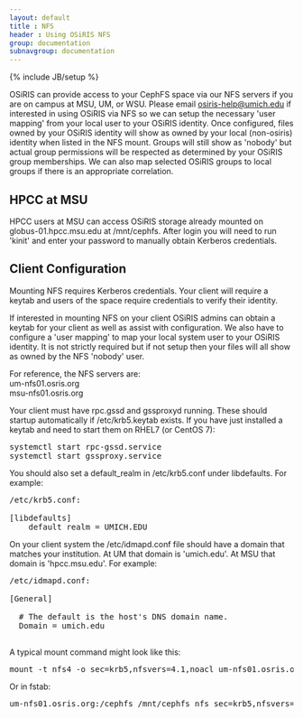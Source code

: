 ```yaml
---
layout: default
title : NFS
header : Using OSiRIS NFS
group: documentation
subnavgroup: documentation
---
```

{% include JB/setup %}

OSiRIS can provide access to your CephFS space via our NFS servers if you are on campus at MSU, UM, or WSU.  Please email <a href="mailto:osiris-help@umich.edu">osiris-help@umich.edu</a> if interested in using OSiRIS via NFS so we can setup the necessary 'user mapping' from your local user to your OSiRIS identity.  Once configured, files owned by your OSiRIS identity will show as owned by your local (non-osiris) identity when listed in the NFS mount.  Groups will still show as 'nobody' but actual group permissions will be respected as determined by your OSiRIS group memberships.  We can also map selected OSiRIS groups to local groups if there is an appropriate correlation.  

<h2>HPCC at MSU</h2>

HPCC users at MSU can access OSiRIS storage already mounted on globus-01.hpcc.msu.edu at /mnt/cephfs.  After login you will need to run 'kinit' and enter your password to manually obtain Kerberos credentials.  

<h2>Client Configuration</h2>

Mounting NFS requires Kerberos credentials.  Your client will require a keytab and users of the space require credentials to verify their identity.

If interested in mounting NFS on your client OSiRIS admins can obtain a keytab for your client as well as assist with configuration.  We also have to configure a 'user mapping' to map your local system user to your OSiRIS identity.  It is not strictly required but if not setup then your files will all show as owned by the NFS 'nobody' user.  

For reference, the NFS servers are: <br />
um-nfs01.osris.org <br />
msu-nfs01.osris.org <br />

Your client must have rpc.gssd and gssproxyd running.  These should startup automatically if /etc/krb5.keytab exists.  If you have just installed a keytab and need to start them on RHEL7 (or CentOS 7):
<pre>
systemctl start rpc-gssd.service 
systemctl start gssproxy.service  
</pre>

You should also set a default_realm in /etc/krb5.conf under libdefaults.  For example:
<pre>
/etc/krb5.conf:

[libdefaults]
    default_realm = UMICH.EDU
</pre>

On your client system the /etc/idmapd.conf file should have a domain that matches your institution.  At UM that domain is 'umich.edu'.  At MSU that domain is 'hpcc.msu.edu'.  For example:
<pre>
/etc/idmapd.conf:

[General]

  # The default is the host's DNS domain name.
  Domain = umich.edu

</pre>

A typical mount command might look like this:
<pre>
mount -t nfs4 -o sec=krb5,nfsvers=4.1,noacl um-nfs01.osris.org:/cephfs /mnt/cephfs/
</pre>

Or in fstab:
<pre>
um-nfs01.osris.org:/cephfs /mnt/cephfs nfs sec=krb5,nfsvers=4.1,noacl,_netdev,rw 0 0
</pre>


